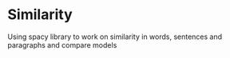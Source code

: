 # Similarity
Using spacy library to work on similarity in words, sentences and paragraphs and compare models
